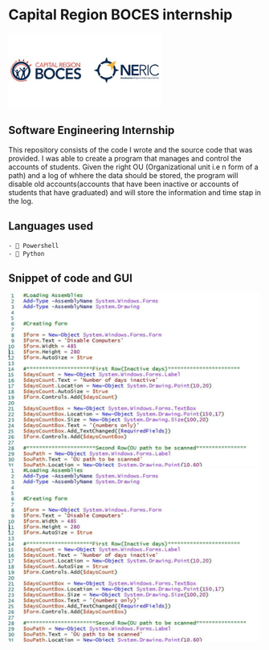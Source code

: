 # Capital Region BOCES internship
![Software engineering intern](https://github.com/Nlege001/BOCES_iNTERNSHIP/blob/source-codes/Untitled%20design-6.png)

## Software Engineering Internship


This repository consists of the code I wrote and the source code that was provided. I was able to create a program that manages and control the accounts of students. Given the right OU (Organizational unit i.e n form of a path) and a log of whhere the data should be stored, the program will disable old accounts(accounts that have been inactive or accounts of students that have graduated) and will store the information and time stap in the log.



## Languages used
    - 🔌 Powershell
    - 🐍 Python
    
    
## Snippet of code and GUI
<img src="https://github.com/Nlege001/BOCES_iNTERNSHIP/blob/source-codes/code1.jpg" width= 500/>
<img src="https://github.com/Nlege001/BOCES_iNTERNSHIP/blob/source-codes/code1.jpg" width= 500/>
